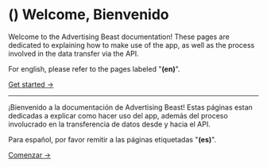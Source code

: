 # () Welcome, Bienvenido

Welcome to the Advertising Beast documentation! These pages are dedicated to explaining how to make use of the app, as well as the process involved in the data transfer via the API.

For english, please refer to the pages labeled "**(en)**".

[Get started →](https://github.com/amzing-ppc/ppc-manager-docs/wiki/(en)-1.0.-Intro)

***

¡Bienvenido a la documentación de Advertising Beast! Estas páginas estan dedicadas a explicar como hacer uso del app, además del proceso involucrado en la transferencia de datos desde y hacia el API.

Para español, por favor remitir a las páginas etiquetadas "**(es)**".

[Comenzar →](https://github.com/amzing-ppc/ppc-manager-docs/wiki/(es)-1.0.-Introducci%C3%B3n)
